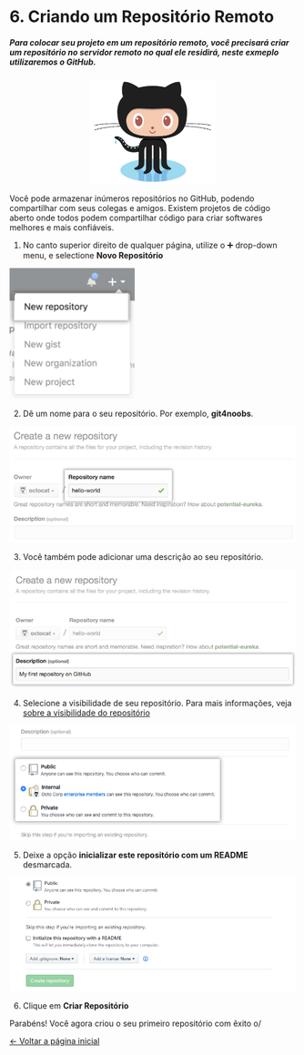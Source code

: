 # **6.** Criando um Repositório Remoto

##### Para colocar seu projeto em um repositório remoto, você precisará criar um repositório no servidor remoto no qual ele residirá, neste exmeplo utilizaremos o GitHub.

<div align="center">
  <img src="/Images/Tutorial/Octocat.png" alt="Git" width="220px" /> 
</div>

Você pode armazenar inúmeros repositórios no GitHub, podendo compartilhar com seus colegas e amigos. Existem projetos de código aberto  onde todos podem compartilhar código para criar softwares melhores e mais confiáveis.

1. No canto superior direito de qualquer página, utilize o ➕ drop-down menu, e selectione **Novo Repositório**

<img src="/Images/Tutorial/repo-create.png" alt="Git" width="220px" /> 

2. Dê um nome para o seu repositório. Por exemplo, **git4noobs**.

<img src="/Images/Tutorial/create-repository-name.png" alt="Git" width="620px" />

3. Você também pode adicionar uma descrição ao seu repositório.

<img src="/Images/Tutorial/create-repository-desc.png" alt="Git" width="620px" />

4. Selecione a visibilidade de seu repositório. Para mais informações, veja [sobre a visibilidade do repositório](https://help.github.com/pt/github/creating-cloning-and-archiving-repositories/about-repository-visibility)

<img src="/Images/Tutorial/create-repository-public-private.png" alt="Git" width="620px" />

5. Deixe a opção **inicializar este repositório com um README** desmarcada.

<img src="/Images/Tutorial/create-repository-readme.png" alt="Git" width="820px" />

6. Clique em **Criar Repositório**

Parabéns! Você agora criou o seu primeiro repositório com êxito o/

[&larr; Voltar a página inicial](https://github.com/Go-Horse-Coding/https://github.com/Go-Horse-Coding/git-tutorial/blob/master/README.md)
